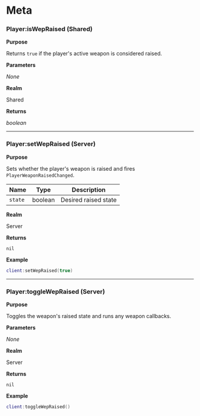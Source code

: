 # Meta

### Player:isWepRaised (Shared)

**Purpose**

Returns `true` if the player's active weapon is considered raised.

**Parameters**

*None*

**Realm**

Shared

**Returns**

*boolean*

---

### Player:setWepRaised (Server)

**Purpose**

Sets whether the player's weapon is raised and fires `PlayerWeaponRaisedChanged`.

| Name   | Type    | Description          |
| ------ | ------- | -------------------- |
| `state` | boolean | Desired raised state |

**Realm**

Server

**Returns**

`nil`

**Example**

```lua
client:setWepRaised(true)
```

---

### Player:toggleWepRaised (Server)

**Purpose**

Toggles the weapon's raised state and runs any weapon callbacks.

**Parameters**

*None*

**Realm**

Server

**Returns**

`nil`

**Example**

```lua
client:toggleWepRaised()
```
